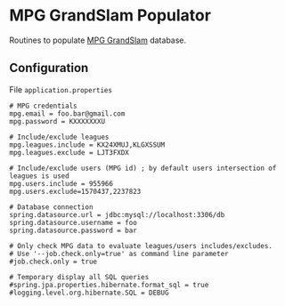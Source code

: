 # MPG GrandSlam Populator

Routines to populate [MPG GrandSlam](https://github.com/mansuydejean/mpggrandslam) database.

## Configuration

File `application.properties`

```
# MPG credentials
mpg.email = foo.bar@gmail.com
mpg.password = KXXXXXXXU

# Include/exclude leagues
mpg.leagues.include = KX24XMUJ,KLGXSSUM
mpg.leagues.exclude = LJT3FXDX

# Include/exclude users (MPG id) ; by default users intersection of leagues is used
mpg.users.include = 955966
mpg.users.exclude=1570437,2237823

# Database connection
spring.datasource.url = jdbc:mysql://localhost:3306/db
spring.datasource.username = foo
spring.datasource.password = bar

# Only check MPG data to evaluate leagues/users includes/excludes.
# Use '--job.check.only=true' as command line parameter
#job.check.only = true

# Temporary display all SQL queries
#spring.jpa.properties.hibernate.format_sql = true
#logging.level.org.hibernate.SQL = DEBUG

```